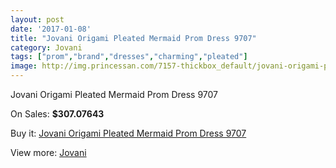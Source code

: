 ```yaml
---
layout: post
date: '2017-01-08'
title: "Jovani Origami Pleated Mermaid Prom Dress 9707"
category: Jovani
tags: ["prom","brand","dresses","charming","pleated"]
image: http://img.princessan.com/7157-thickbox_default/jovani-origami-pleated-mermaid-prom-dress-9707.jpg
---
```

Jovani Origami Pleated Mermaid Prom Dress 9707

On Sales: **$307.07643**
<a href="https://www.princessan.com/en/jovani/3187-jovani-origami-pleated-mermaid-prom-dress-9707.html"><amp-img layout="responsive" width="600" height="600" src="//img.princessan.com/7157-thickbox_default/jovani-origami-pleated-mermaid-prom-dress-9707.jpg" alt="Jovani Origami Pleated Mermaid Prom Dress 9707 0" /></a>
<a href="https://www.princessan.com/en/jovani/3187-jovani-origami-pleated-mermaid-prom-dress-9707.html"><amp-img layout="responsive" width="600" height="600" src="//img.princessan.com/7158-thickbox_default/jovani-origami-pleated-mermaid-prom-dress-9707.jpg" alt="Jovani Origami Pleated Mermaid Prom Dress 9707 1" /></a>
<a href="https://www.princessan.com/en/jovani/3187-jovani-origami-pleated-mermaid-prom-dress-9707.html"><amp-img layout="responsive" width="600" height="600" src="//img.princessan.com/7159-thickbox_default/jovani-origami-pleated-mermaid-prom-dress-9707.jpg" alt="Jovani Origami Pleated Mermaid Prom Dress 9707 2" /></a>

Buy it: [Jovani Origami Pleated Mermaid Prom Dress 9707](https://www.princessan.com/en/jovani/3187-jovani-origami-pleated-mermaid-prom-dress-9707.html "Jovani Origami Pleated Mermaid Prom Dress 9707")

View more: [Jovani](https://www.princessan.com/en/26-jovani "Jovani")